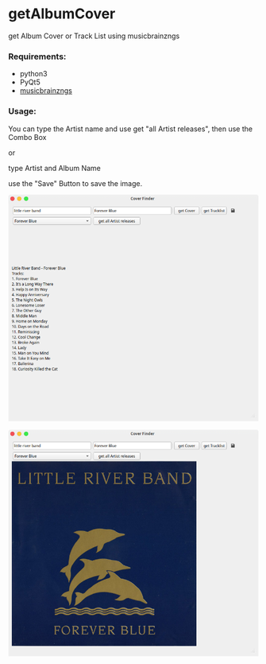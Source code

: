 # getAlbumCover
get Album Cover or Track List using musicbrainzngs

### Requirements:

- python3
- PyQt5
- [musicbrainzngs](https://github.com/alastair/python-musicbrainzngs)

### Usage:

You can type the Artist name and use get "all Artist releases", then use the Combo Box

or

type Artist and Album Name

use the "Save" Button to save the image.

![alt text](https://github.com/Axel-Erfurt/getAlbumCover/blob/main/screenshot3.png)

![alt text](https://github.com/Axel-Erfurt/getAlbumCover/blob/main/screenshot4.png)



